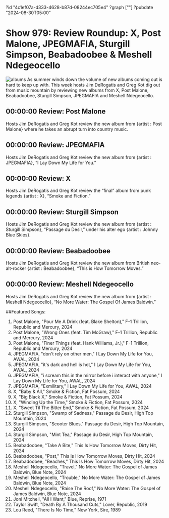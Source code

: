 ?id "4c1ef07a-d333-4628-b87d-08244ec705e4"
?graph [""]
?pubdate "2024-08-30T05:00"
# Show 979: Review Roundup: X, Post Malone, JPEGMAFIA, Sturgill Simpson, Beabadoobee & Meshell Ndegeocello
![albums](https://static.soundopinions.org/images/2024/albums.png)
As summer winds down the volume of new albums coming out is hard to keep up with. This week hosts Jim DeRogatis and Greg Kot dig out from music mountain by reviewing new albums from X, Post Malone, Beabadoobee, Sturgill Simpson, JPEGMAFIA and Meshell Ndegeocello.


## 00:00:00 Review: Post Malone

Hosts Jim DeRogatis and Greg Kot review the new album from {artist : Post Malone} where he takes an abrupt turn into country music.

## 00:00:00 Review: JPEGMAFIA

Hosts Jim DeRogatis and Greg Kot review the new album from {artist : JPEGMAFIA}, “I Lay Down My Life for You.”

## 00:00:00 Review: X

Hosts Jim DeRogatis and Greg Kot review the “final” album from punk legends {artist : X}, “Smoke and Fiction.”

## 00:00:00 Review: Sturgill Simpson
Hosts Jim DeRogatis and Greg Kot review the new album from {artist : Sturgill Simpson}, “Passage du Desir,” under his alter ego {artist : Johnny Blue Skies}. 

## 00:00:00 Review: Beabadoobee
Hosts Jim DeRogatis and Greg Kot review the new album from British neo-alt-rocker {artist : Beabadoobee}, “This is How Tomorrow Moves.”

## 00:00:00 Review: Meshell Ndegeocello

Hosts Jim DeRogatis and Greg Kot review the new album from {artist : Meshell Ndegeocello}, “No More Water: The Gospel Of James Baldwin.” 
 

##Featured Songs:

1. Post Malone, "Pour Me A Drink (feat. Blake Shelton)," F-1 Trillion, Republic and Mercury, 2024
1. Post Malone, "Wrong Ones (feat. Tim McGraw)," F-1 Trillion, Republic and Mercury, 2024
1. Post Malone, "Finer Things (feat. Hank Williams, Jr.)," F-1 Trillion, Republic and Mercury, 2024
1. JPEGMAFIA, "don't rely on other men," I Lay Down My Life for You, AWAL, 2024
1. JPEGMAFIA, "it's dark and hell is hot," I Lay Down My Life for You, AWAL, 2024
1. JPEGMAFIA, "i scream this in the mirror before i interact with anyone," I Lay Down My Life for You, AWAL, 2024
1. JPEGMAFIA, "Exmilitary," I Lay Down My Life for You, AWAL, 2024
1. X, "Baby & All," Smoke & Fiction, Fat Possum, 2024
1. X, "Big Black X," Smoke & Fiction, Fat Possum, 2024
1. X, "Winding Up the Time," Smoke & Fiction, Fat Possum, 2024
1. X, "Sweet Til The Bitter End," Smoke & Fiction, Fat Possum, 2024
1. Sturgill Simpson, "Swamp of Sadness," Passage du Desir, High Top Mountain, 2024
1. Sturgill Simpson, "Scooter Blues," Passage du Desir, High Top Mountain, 2024
1. Sturgill Simpson, "Mint Tea," Passage du Desir, High Top Mountain, 2024
1. Beabadoobee, "Take A Bite," This Is How Tomorrow Moves, Dirty Hit, 2024
1. Beabadoobee, "Post," This Is How Tomorrow Moves, Dirty Hit, 2024
1. Beabadoobee, "Beaches," This Is How Tomorrow Moves, Dirty Hit, 2024
1. Meshell Ndegeocello, "Travel," No More Water: The Gospel of James Baldwin, Blue Note, 2024
1. Meshell Ndegeocello, "Trouble," No More Water: The Gospel of James Baldwin, Blue Note, 2024
1. Meshell Ndegeocello, "Raise The Roof," No More Water: The Gospel of James Baldwin, Blue Note, 2024
1. Joni Mitchell, "All I Want," Blue, Reprise, 1971
1. Taylor Swift, "Death By A Thousand Cuts," Lover, Republic, 2019
1. Lou Reed, "There Is No Time," New York, Sire, 1989
